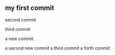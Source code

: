 ## my first commit


second commit 


third commit


a new commit

a second new commit
a third commit
a forth commit